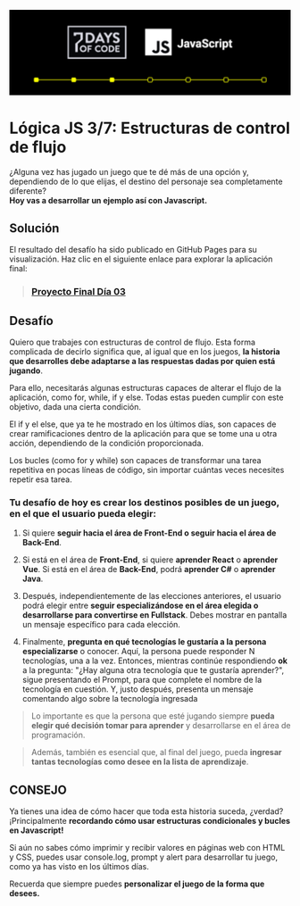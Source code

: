 ![Portada Día 03](../images/cover-day-03.png)


# Lógica JS 3/7: Estructuras de control de flujo

¿Alguna vez has jugado un juego que te dé más de una opción y,
dependiendo de lo que elijas, el destino del personaje sea completamente
diferente?  
**Hoy vas a desarrollar un ejemplo así con Javascript.**


## Solución 

El resultado del desafío ha sido publicado en GitHub Pages para su visualización. Haz clic en el siguiente enlace para explorar la aplicación final: 

> ### [Proyecto Final Día 03](https://iesvs-campi.github.io/oracle-one-7-days-of-code/day-03/solution/ )

## Desafío

Quiero que trabajes con estructuras de control de flujo. Esta forma
complicada de decirlo significa que, al igual que en los juegos, **la
historia que desarrolles debe adaptarse a las respuestas dadas por quien
está jugando**.

Para ello, necesitarás algunas estructuras capaces de alterar el flujo
de la aplicación, como for, while, if y else. Todas estas pueden cumplir
con este objetivo, dada una cierta condición.

El if y el else, que ya te he mostrado en los últimos días, son capaces
de crear ramificaciones dentro de la aplicación para que se tome una u
otra acción, dependiendo de la condición proporcionada.

Los bucles (como for y while) son capaces de transformar una tarea
repetitiva en pocas líneas de código, sin importar cuántas veces
necesites repetir esa tarea.

### Tu desafío de hoy es crear los destinos posibles de un juego, en el que el usuario pueda elegir:
  

1. Si quiere **seguir hacia el área de Front-End o seguir hacia el área
    de Back-End**.

2. Si está en el área de **Front-End**, si quiere **aprender React** o **aprender
    Vue**. Si está en el área de **Back-End**, podrá **aprender C#** o **aprender
    Java**.

3. Después, independientemente de las elecciones anteriores, el usuario
    podrá elegir entre **seguir especializándose en el área elegida o
    desarrollarse para convertirse en Fullstack**. Debes mostrar en
    pantalla un mensaje específico para cada elección.

4.  Finalmente, **pregunta en qué tecnologías le gustaría a la persona
    especializarse** o conocer. Aquí, la persona puede responder N
    tecnologías, una a la vez. Entonces, mientras continúe respondiendo
    **ok** a la pregunta: "¿Hay alguna otra tecnología que te gustaría
    aprender?", sigue presentando el Prompt, para que complete el nombre
    de la tecnología en cuestión. Y, justo después, presenta un mensaje
    comentando algo sobre la tecnología ingresada
  

> Lo importante es que la persona que esté jugando siempre **pueda elegir
qué decisión tomar para aprender** y desarrollarse en el área de
programación.

> Además, también es esencial que, al final del juego, pueda **ingresar
tantas tecnologías como desee en la lista de aprendizaje**.

## CONSEJO

Ya tienes una idea de cómo hacer que toda esta historia suceda, ¿verdad?
¡Principalmente **recordando cómo usar estructuras condicionales y bucles
en Javascript!**  

Si aún no sabes cómo imprimir y recibir valores en páginas web con HTML
y CSS, puedes usar console.log, prompt y alert para desarrollar tu
juego, como ya has visto en los últimos días.

Recuerda que siempre puedes **personalizar el juego de la forma que
desees.**